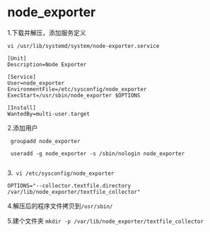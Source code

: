 # node_exporter

1.下载并解压，添加服务定义

`vi /usr/lib/systemd/system/node-exporter.service`

```
[Unit]
Description=Node Exporter

[Service]
User=node_exporter
EnvironmentFile=/etc/sysconfig/node_exporter
ExecStart=/usr/sbin/node_exporter $OPTIONS

[Install]
WantedBy=multi-user.target
```

2.添加用户

```
 groupadd node_exporter
 
 useradd -g node_exporter -s /sbin/nologin node_exporter
 
```

3.` vi /etc/sysconfig/node_exporter`

```
OPTIONS="--collector.textfile.directory /var/lib/node_exporter/textfile_collector"
```

4.解压后的程序文件拷贝到`/usr/sbin/`

5.建个文件夹 `mkdir -p /var/lib/node_exporter/textfile_collector`


